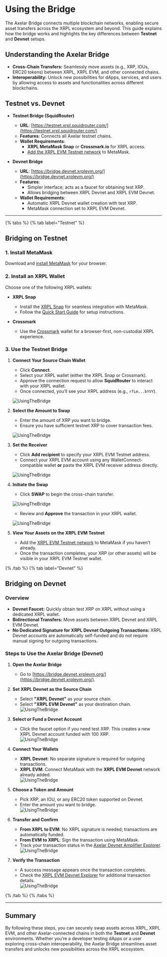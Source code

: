 # Using the Bridge

The Axelar Bridge connects multiple blockchain networks, enabling secure asset transfers across the XRPL ecosystem and beyond. This guide explains how the bridge works and highlights the key differences between **Testnet** and **Devnet** setups.

## Understanding the Axelar Bridge

- **Cross-Chain Transfers:** Seamlessly move assets (e.g., XRP, IOUs, ERC20 tokens) between XRPL, XRPL EVM, and other connected chains.  
- **Interoperability:** Unlock new possibilities for dApps, services, and users by allowing access to assets and functionalities across different blockchains.

## Testnet vs. Devnet

- **Testnet Bridge (SquidRouter)**  
  - **URL**: [https://testnet.xrpl.squidrouter.com/](https://testnet.xrpl.squidrouter.com/)  
  - **Features**: Connects all Axelar testnet chains.  
  - **Wallet Requirements**:  
    - **XRPL MetaMask Snap** or **Crossmark.io** for XRPL access.  
    - [Add the XRPL EVM Testnet network](./getting-started/connect-to-the-xrpl-evm.md#adding-xrpl-evm-to-metamask) to MetaMask.  

- **Devnet Bridge**  
  - **URL**: [https://bridge.devnet.xrplevm.org/](https://bridge.devnet.xrplevm.org/)  
  - **Features**:  
    - Simpler interface; acts as a faucet for obtaining test XRP.  
    - Allows bridging between XRPL Devnet and XRPL EVM Devnet.  
  - **Wallet Requirements**:  
    - Automatic XRPL Devnet wallet creation with test XRP.  
    - MetaMask connection set to XRPL EVM Devnet.  

---

{% tabs %}
   {% tab label="Testnet" %}

   ## Bridging on Testnet

   ### 1. Install MetaMask
   Download and [install MetaMask](./getting-started/install-metamask.md) for your browser.

   ### 2. Install an XRPL Wallet
   Choose one of the following XRPL wallets:

   - **XRPL Snap**  
      - Install the [XRPL Snap](https://snap.xrplevm.org) for seamless integration with MetaMask.  
      - Follow the [Quick Start Guide](https://snap-docs.xrplevm.org/getting-started/quick-start) for setup instructions.
   
   - **Crossmark**  
      - Use the [Crossmark](https://crossmark.io) wallet for a browser-first, non-custodial XRPL experience.

   ### 3. Use the Testnet Bridge

   1. **Connect Your Source Chain Wallet**  
      - Click **Connect**.  
      - Select your XRPL wallet (either the XRPL Snap or Crossmark).  
      - Approve the connection request to allow **SquidRouter** to interact with your XRPL wallet.  
      - Once connected, you’ll see your XRPL address (e.g., `rfLm...bYVY`).

      ![UsingTheBridge](./images/ConnectXRPLWallet1.png)

   2. **Select the Amount to Swap**  
      - Enter the amount of XRP you want to bridge.  
      - Ensure you have sufficient testnet XRP to cover transaction fees.

      ![UsingTheBridge](./images/AmountXRPLWallet2.png)

   3. **Set the Receiver**  
      - Click **Add recipient** to specify your XRPL EVM Testnet address.  
      - Connect your XRPL EVM account using any WalletConnect-compatible wallet **or** paste the XRPL EVM receiver address directly.

      ![UsingTheBridge](./images/SetRecepientXRPLWallet1.png)

   4. **Initiate the Swap**  
      - Click **SWAP** to begin the cross-chain transfer.

      ![UsingTheBridge](./images/SwapXRPLWallet.png)
      - Review and **Approve** the transaction in your XRPL wallet.

      ![UsingTheBridge](./images/SwapApproveXRPLWallet.png)

   5. **View Your Assets on the XRPL EVM Testnet**  
      - Add the [XRPL EVM Testnet network](./getting-started/connect-to-the-xrpl-evm.md#adding-xrpl-evm-to-metamask) to MetaMask if you haven’t already.  
      - Once the transaction completes, your XRP (or other assets) will be visible in your XRPL EVM Testnet wallet.

   {% /tab %}
   {% tab label="Devnet" %}

   ## Bridging on Devnet

   ### Overview
   - **Devnet Faucet:** Quickly obtain test XRP on XRPL without using a dedicated XRPL wallet.  
   - **Bidirectional Transfers:** Move assets between XRPL Devnet and XRPL EVM Devnet.  
   - **No Dedicated Signature for XRPL Devnet Outgoing Transactions:** XRPL Devnet accounts are automatically self-funded and do not require manual signing for outgoing transactions.

   ### Steps to Use the Axelar Bridge (Devnet)

   1. **Open the Axelar Bridge**  
      - Go to [https://bridge.devnet.xrplevm.org/](https://bridge.devnet.xrplevm.org/).

   2. **Set XRPL Devnet as the Source Chain**  
      - Select **"XRPL Devnet"** as your source chain.  
      - Select **"XRPL EVM Devnet"** as your destination chain.  
      ![UsingTheBridge](./images/usingTheBridgeAxelar1.png)

   3. **Select or Fund a Devnet Account**  
      - Click the faucet option if you need test XRP. This creates a new XRPL Devnet account funded with 100 XRP.  
      ![UsingTheBridge](./images/usingTheBridgeAxelar2.png)

   4. **Connect Your Wallets**  
      - **XRPL Devnet**: No separate signature is required for outgoing transactions.  
      - **XRPL EVM**: Connect MetaMask with the **XRPL EVM Devnet** network already added.  
      ![UsingTheBridge](./images/usingTheBridgeAxelar3.png)

   5. **Choose a Token and Amount**  
      - Pick XRP, an IOU, or any ERC20 token supported on Devnet.  
      - Enter the amount you want to bridge.  
      ![UsingTheBridge](./images/usingTheBridgeAxelar4.png)

   6. **Transfer and Confirm**  
      - **From XRPL to EVM**: No XRPL signature is needed; transactions are automatically funded.  
      - **From EVM to XRPL**: Sign the transaction using MetaMask.  
      - Track your transaction status in the [Axelar Devnet Amplifier Explorer](https://devnet-amplifier.axelarscan.io/gmp/search).  
      ![UsingTheBridge](./images/usingTheBridgeAxelar5.png)

   7. **Verify the Transaction**  
      - A success message appears once the transaction completes.  
      - Check the [XRPL EVM Devnet Explorer](https://explorer.devnet.xrplevm.org) for additional transaction details.  
      ![UsingTheBridge](./images/usingTheBridgeAxelar6.png)

   {% /tab %}
{% /tabs %}

---

## Summary

By following these steps, you can securely swap assets across XRPL, XRPL EVM, and other Axelar-connected chains in both the **Testnet** and **Devnet** environments. Whether you’re a developer testing dApps or a user exploring cross-chain interoperability, the Axelar Bridge streamlines asset transfers and unlocks new possibilities across the XRPL ecosystem.
